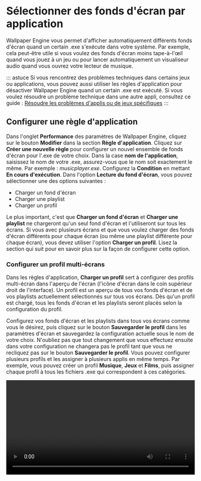 # Sélectionner des fonds d'écran par application

Wallpaper Engine vous permet d'afficher automatiquement différents fonds d'écran quand un certain .exe s'exécute dans votre système. Par exemple, cela peut-être utile si vous voulez des fonds d'écran moins tape-à-l'œil quand vous jouez à un jeu ou pour lancer automatiquement un visualiseur audio quand vous ouvrez votre lecteur de musique.

::: astuce Si vous rencontrez des problèmes techniques dans certains jeux ou applications, vous pouvez aussi utiliser les règles d'application pour désactiver Wallpaper Engine quand un certain .exe est exécuté. Si vous voulez résoudre un problème technique dans une autre appli, consultez ce guide : [Résoudre les problèmes d'applis ou de jeux spécifiques](/functionality/applicationrules.html)
:::

## Configurer une règle d'application

Dans l'onglet **Performance** des paramètres de Wallpaper Engine, cliquez sur le bouton **Modifier** dans la section **Règle d'application**. Cliquez sur **Créer une nouvelle règle** pour configurer un nouvel ensemble de fonds d'écran pour l'.exe de votre choix. Dans la case **nom de l'application**, saisissez le nom de votre .exe, assurez-vous que le nom soit exactement le même. Par exemple : *musicplayer.exe*. Configurez la **Condition** en mettant **En cours d'exécution**. Dans l'option **Lecture du fond d'écran**, vous pouvez sélectionner une des options suivantes :

* Charger un fond d'écran
* Charger une playlist
* Charger un profil

Le plus important, c'est que **Charger un fond d'écran** et **Charger une playlist** ne chargeront qu'un seul fond d'écran et l'utiliseront sur tous les écrans. Si vous avec plusieurs écrans et que vous voulez charger des fonds d'écran différents pour chaque écran (ou même une playlist différente pour chaque écran), vous devez utiliser l'option **Charger un profil**. Lisez la section qui suit pour en savoir plus sur la façon de configurer cette option.

### Configurer un profil multi-écrans

Dans les règles d'application, **Charger un profil** sert à configurer des profils multi-écran dans l'aperçu de l'écran (l'icône d'écran dans le coin supérieur droit de l'interface). Un profil est un aperçu de tous vos fonds d'écran et de vos playlists actuellement sélectionnés sur tous vos écrans. Dès qu'un profil est chargé, tous les fonds d'écran et les playlists seront placés selon la configuration du profil.

Configurez vos fonds d'écran et les playlists dans tous vos écrans comme vous le désirez, puis cliquez sur le bouton **Sauvegarder le profil** dans les paramètres d'écran et sauvegardez la configuration actuelle sous le nom de votre choix. N'oubliez pas que tout changement que vous effectuez ensuite dans votre configuration ne changera pas le profil tant que vous ne recliquez pas sur le bouton **Sauvegarder le profil**. Vous pouvez configurer plusieurs profils et les assigner à plusieurs applis en même temps. Par exemple, vous pouvez créer un profil **Musique**, **Jeux** et **Films**, puis assigner chaque profil à tous les fichiers .exe qui correspondent à ces catégories.

<video width="100%" controls autplay loop>
  <source src="/videos/apprules.mp4" type="video/mp4">
  Votre explorateur ne prend pas en charge le filtre vidéo.
</video>